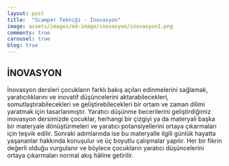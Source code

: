 ```yaml
---
layout: post
title:  "Scamper Tekniği - İnovasyon"
image: assets/images/md-image/inovasyon/inovasyon1.png
comments: true
carousel: true
blog: true
---
```

<section>
    <div class="container">
        <div class="row">
            <div class="col-12 text-center">
                <h2>İNOVASYON</h2>
            </div>
            <div class="col-12">
                <p>
                    İnovasyon dersleri çocukların farklı bakış açıları edinmelerini sağlamak, yaratıcılıklarını ve 
                    inovatif düşüncelerini aktarabilecekleri, somutlaştırabilecekleri ve geliştirebilecekleri bir 
                    ortam ve zaman dilimi yaratmak için tasarlanmıştır. Yaratıcı düşünme becerilerini geliştirdiğimiz 
                    inovasyon dersimizde çocuklar, herhangi bir çizgiyi ya da materyali başka bir materyale dönüştürmeleri 
                    ve yaratıcı potansiyellerini ortaya çıkarmaları için teşvik edilir. Sonraki adımlarında ise bu materyalle
                     ilgili günlük hayatta yaşananlar hakkında konuşulur ve üç boyutlu çalışmalar yapılır. Her bir fikrin
                      değerli olduğu vurgulanır ve böylece çocukların yaratıcı düşüncelerini ortaya çıkarmaları normal akış hâline getirilir.
                </p>
            </div>
        </div>
    </div>
</section>
